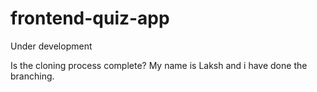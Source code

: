 # frontend-quiz-app
Under development

Is the cloning process complete?
My name is Laksh and i have done the branching.
